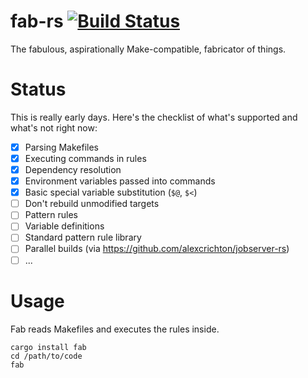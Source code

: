 # fab-rs [![Build Status](https://travis-ci.org/michaelmelanson/fab-rs.svg?branch=master)](https://travis-ci.org/michaelmelanson/fab-rs)
The fabulous, aspirationally Make-compatible, fabricator of things.

# Status
This is really early days. Here's the checklist of what's supported and what's not right now:

- [x] Parsing Makefiles
- [x] Executing commands in rules
- [x] Dependency resolution
- [x] Environment variables passed into commands
- [x] Basic special variable substitution (`$@`, `$<`)
- [ ] Don't rebuild unmodified targets
- [ ] Pattern rules
- [ ] Variable definitions
- [ ] Standard pattern rule library
- [ ] Parallel builds (via https://github.com/alexcrichton/jobserver-rs)
- [ ] ...

# Usage

Fab reads Makefiles and executes the rules inside.

```
cargo install fab
cd /path/to/code
fab
```
